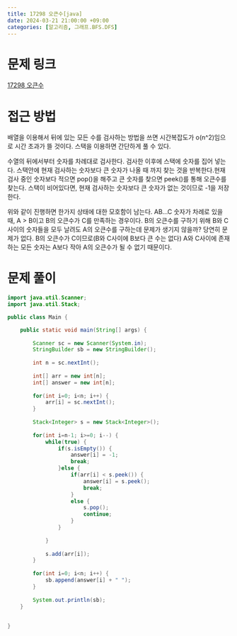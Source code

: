 ```yaml
---
title: 17298 오큰수[java]
date: 2024-03-21 21:00:00 +09:00
categories: [알고리즘, 그래프.BFS.DFS]
---
```

# 문제 링크
[17298 오큰수](https://www.acmicpc.net/problem/17298)

# 접근 방법
배열을 이용해서 뒤에 있는 모든 수를 검사하는 방법을 쓰면 시간복잡도가 o(n^2)임으로 시간 초과가 뜰 것이다. 스택을 이용하면 간단하게 풀 수 있다.

수열의 뒤에서부터 숫자를 차례대로 검사한다. 검사한 이후에 스택에 숫자를 집어 넣는다. 스택안에 현재 검사하는 숫자보다 큰 숫자가 나올 때 까지 찾는 것을 반복한다.현재 검사 중인 숫자보다 적으면 pop()을 해주고 큰 숫자를 찾으면 peek()를 통해 오큰수를 찾는다. 스택이 비어있다면, 현재 검사하는 숫자보다 큰 숫자가 없는 것이므로 -1을 저장한다.

위와 같이 진행하면 한가지 상태에 대한 모호함이 남는다. AB...C 숫자가 차례로 있을 때, A > B이고 B의 오큰수가 C를 만족하는 경우이다. B의 오큰수를 구하기 위해 B와 C사이의 숫자들을 모두 날려도 A의 오큰수를 구하는데 문제가 생기지 않을까? 당연히 문제가 없다. B의 오큰수가 C이므로(B와 C사이에 B보다 큰 수는 없다) A와 C사이에 존재하는 모든 숫자는 A보다 작아 A의 오큰수가 될 수 없기 때문이다.


# 문제 풀이
```java
import java.util.Scanner;
import java.util.Stack;

public class Main {

	public static void main(String[] args) {
		
		Scanner sc = new Scanner(System.in);
		StringBuilder sb = new StringBuilder();
		
		int n = sc.nextInt();
		
		int[] arr = new int[n];
		int[] answer = new int[n];
		
		for(int i=0; i<n; i++) {
			arr[i] = sc.nextInt();
		}
		
		Stack<Integer> s = new Stack<Integer>();
		
		for(int i=n-1; i>=0; i--) {
			while(true) {
				if(s.isEmpty()) {
					answer[i] = -1;
					break;
				}else {
					if(arr[i] < s.peek()) {
						answer[i] = s.peek();
						break;
					}
					else {
						s.pop();
						continue;
					}
				}
				
			}
						
			s.add(arr[i]);
		}
		
		for(int i=0; i<n; i++) {
			sb.append(answer[i] + " ");
		}
	
		System.out.println(sb);
	}
	
	
}

```